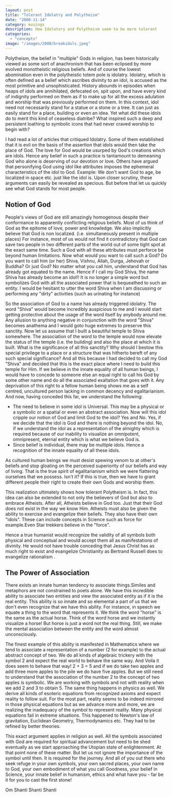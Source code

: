 ```yaml
---
layout: post
title: "Tolerant Idolatry and Polytheism"
date: "2008-11-14"
category: musings
description: How Idolatory and Polytheism seem to be more tolerant
categories: 
  - "concepts"
image: "/images/2008/breakidols.jpeg"
---
```


Polytheism, the belief in "multiple" Gods in religion, has been historically viewed as some sort of anachronism that has been eclipsed by more evolved monotheistic religious beliefs. And of course the lowest abomination even in the polytheistic totem pole is idolatry. Idolatry, which is often defined as a belief which ascribes divinity to an idol, is accused as the most primitive and unsophisticated. History abounds in episodes when heaps of idols are annihilated, defecated on, spit upon, and have every kind of indignity performed on them as if to make up for all the excess adulation and worship that was previously performed on them. In this context, idol need not necessarily stand for a statue or a stone or a tree. It can just as easily stand for a place, building or even an idea. Yet what did these idols do to merit this kind of ceaseless diatribe? What inspired such a deep and persistent loathing to symbolic icons that had never craved worship to begin with?

I had read a lot of articles that critiqued Idolatry. Some of them established that it is evil on the basis of the assertion that idols would then take the place of God. The love for God would be usurped by God's creations which are idols. Hence any belief in such a practice is tantamount to demeaning God who alone is deserving of our devotion or love. Others have argued that personifying God using idol like attributes imposes the ephemeral characteristics of the idol to God. Example: We don't want God to age, be localized in space etc. just like the idol is. Upon closer scrutiny, these arguments can easily be revealed as specious. But before that let us quickly see what God stands for most people.

## Notion of God

People's views of God are still amazingly homogenous despite their conformance to apparently conflicting religious beliefs. Most of us think of God as the epitome of love, power and knowledge. We also implicitly believe that God is non localized. (i.e. simultaneously present in multiple places) For instance, most of us would not find it contradictory that God can save two people in two different parts of the world out of some tight spot at the exact same time. Such a God with all these attributes must perforce be beyond human limitations. Now what would you want to call such a God? Do you want to call him (or her) Shiva, Vishnu, Allah, Durga, Jehovah or Buddha? Or just God? No matter what you call him, understand that God has already got equated to the name. Hence if I call my God Shiva, the name Shiva has already become an idol!! It is no longer a simple word but symbolizes God with all the associated power that is bequeathed to such an entity. I would be hesitant to utter the word Shiva when I am discussing or performing any "dirty" activities (such as urinating for instance)

So the association of God to a name has already triggered idolatry. The word "Shiva" would become incredibly auspicious to me and I would start getting protective about the usage of the word itself by anybody around me. Any allusion to anything negative in conjunction with the word "Shiva" becomes anathema and I would goto huge extremes to preserve this sanctity. Now let us assume that I built a beautiful temple to Shiva somewhere. The association of the word to the temple would now elevate the status of the temple (i.e. the building) and also the place at which it is built. What is the significance of all this sanctity? Why should I bestow this special privilege to a place or a structure that was hitherto bereft of any such special significance? And all this because I had decided to call my God "Shiva" and decided that this is the exact place where I need to build this temple for Him. If we believe in the innate equality of all human beings, I would have to concede to someone else an equal right to call his God by some other name and do all the associated exaltation that goes with it. Any deprivation of this right to a fellow human being shows me as a self centred, uncultured person lacking in common decency and egalitarianism. And now, having conceded this far, we understand the following:

- The need to believe in some idol is Universal. This may be a physical or a symbolic or a spatial or even an abstract association. Now will this idol cripple our notion of God and limit God to the idol? Yes and No. Yes, if we decide that the idol is God and there is nothing beyond the idol. No, if we understand the idol as a representation of the almighty which is required because of our inability to visualize an omnipotent, omnipresent, eternal entity which is what we believe God is.
- Since belief is individual, there may be multiple idols. Hence a recognition of the innate equality of all these idols.

As cultured human beings we must desist spewing venom to at other's beliefs and stop gloating on the perceived superiority of our beliefs and way of living. That is the true spirit of egalitarianism which we were flattering ourselves that we possess. Isn't it? If this is true, then we have to grant different people their right to create their own Gods and worship them.

This realization ultimately shows how tolerant Polytheism is. In fact, this idea can also be extended to not only the believers of God but also to embrace Atheists. After all, Atheists believe in God too. Just that their God does not exist in the way we know Him. Atheists must also be given the ability to exercise and evangelize their beliefs. They also have their own "idols". These can include concepts in Science such as force for example.Even Star trekkers believe in the "force".

Hence a true humanist would recognize the validity of all symbols both physical and conceptual and would accept them all as manifestations of divinity. He would not have trouble conceding that Jesus Christ has as much right to exist and evangelize Christianity as Bertrand Russell does to evangelize rationalism .

## The Power of Association

There exists an innate human tendency to associate things.Similes and metaphors are not constrained to poets alone. We have this incredible ability to associate two entities and view the associated entity as if it is the real entity. This ability is so innate and so elemental a part of us that we don't even recognize that we have this ability. For instance, in speech we equate a thing to the word that represents it. We think the word "horse" is the same as the actual horse. Think of the word horse and we instantly visualize a horse! But horse is just a word not the real thing. Still, we make the mental association between the entity and the word almost unconsciously.

The finest example of this ability is manifested in Mathematics where we tend to associate a representation of a number (2 for example) to the actual abstract concept of two. We do all kinds of algebraic trickery with the symbol 2 and expect the real world to behave the same way. And Voila it does seem to behave that way! 2 + 3 = 5 and if we do take two apples and add three more apples to the pile we do have five apples. But we still need to understand that the association of the number 2 to the concept of two apples is symbolic. We are working with symbols and not with reality when we add 2 and 3 to obtain 5. The same thing happens in physics as well. We derive all kinds of esoteric equations from recognized axioms and expect reality to follow suit. For the most part, reality seems to be indeed mirrored in those physical equations but as we advance more and more, we are realizing the inadequacy of the symbol to represent reality. Many physical equations fail in extreme situations. This happened to Newton's law of gravitation, Euclidean Geometry, Thermodynamics etc. They had to be refined by better theories.

This exact argument applies in religion as well. All the symbols associated with God are required for spiritual advancement but need to be shed eventually as we start approaching the Utopian state of enlightenment. At that point none of these matter. But let us not ignore the importance of the symbol until then. It is required for the journey. And all of you out there who seek refuge in your own symbols, your own sacred places, your own name to God, your own embodiment of what you call Goodness, your belief in Science, your innate belief in humanism, ethics and what have you - far be it for you to cast the first stone!

Om Shanti Shanti Shanti
